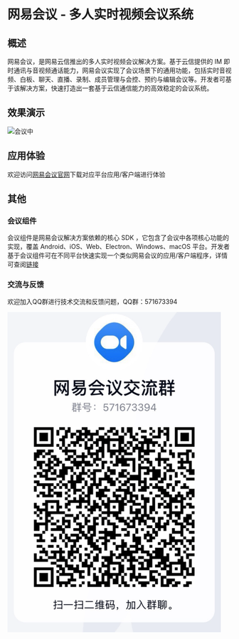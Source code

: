 # 网易会议 - 多人实时视频会议系统

## 概述

网易会议，是网易云信推出的多人实时视频会议解决方案。基于云信提供的 IM 即时通讯与音视频通话能力，网易会议实现了会议场景下的通用功能，包括实时音视频、白板、聊天、直播、录制、成员管理与会控、预约与编辑会议等。开发者可基于该解决方案，快速打造出一套基于云信通信能力的高效稳定的会议系统。

## 效果演示

![会议中](./images/inmeeting.gif)

## 应用体验

欢迎访问[网易会议官网](https://meeting.163.com/)下载对应平台应用/客户端进行体验

## 其他

### 会议组件

会议组件是网易会议解决方案依赖的核心 SDK ，它包含了会议中各项核心功能的实现，覆盖 Android、iOS、Web、Electron、Windows、macOS 平台。开发者基于会议组件可在不同平台快速实现一个类似网易会议的应用/客户端程序，详情可查阅[链接](https://github.com/netease-kit/NEMeeting)

### 交流与反馈

欢迎加入QQ群进行技术交流和反馈问题，QQ群：571673394

<img src="./images/qq-team.png" width="480px" height="720px"/>
